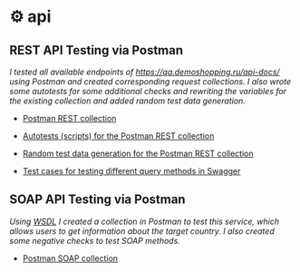 # ⚙️ api
## **REST API Testing via Postman** ##

_I tested all available endpoints of https://qa.demoshopping.ru/api-docs/ using Postman and created corresponding request collections. 
I also wrote some autotests for some additional checks and rewriting the variables for the existing collection and added random test data generation._

- [Postman REST collection](https://www.postman.com/descent-module-geologist-7640643/my-workspace/collection/vmkx2x2/demoshopping?action=share&creator=41782591&active-environment=41782591-a7813f4f-8115-43d1-83b6-da65f23e9828)

- [Autotests (scripts) for the Postman REST collection](https://drive.google.com/file/d/1DxKhdlRGroVOsl2uDOoXjh9NCpQcOCCJ/view?usp=sharing)

- [Random test data generation for the Postman REST collection](https://drive.google.com/file/d/1-AXaqqdMk0WrC8Rv0CeqxygLI2muWi-O/view?usp=sharing)

- [Test cases for testing different query methods in Swagger](https://drive.google.com/file/d/1zez8pnZf5jXiCqPXZpB3kKb-8DsvbP5i/view?usp=sharing)
  
## **SOAP API Testing via Postman** ##

_Using [WSDL](http://webservices.oorsprong.org/websamples.countryinfo/CountryInfoService.wso?WSDL) I created a collection in Postman to test this service, which allows users to get information about the target country. I also created some negative checks to test SOAP methods._

- [Postman SOAP collection](https://www.postman.com/descent-module-geologist-7640643/my-workspace/collection/2ur1kzu/soap?action=share&creator=41782591&active-environment=41782591-a7813f4f-8115-43d1-83b6-da65f23e9828)
